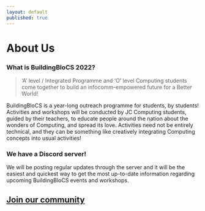 ```yaml
---
layout: default
published: true
---
```


# About Us

### What is BuildingBloCS 2022?

> &lsquo;A&rsquo; level / Integrated Programme and &lsquo;O&rsquo; level Computing students come together to build an infocomm-empowered future for a Better World!

BuildingBloCS is a year-long outreach programme for students, by students! Activities and workshops will be conducted by JC Computing students, guided by their teachers, to educate people around the nation about the wonders of Computing, and spread its love. Activities need not be entirely technical, and they can be something like creatively integrating Computing concepts into usual activities!


### We have a Discord server!

We will be posting regular updates through the server and it will be the easiest and quickest way to get the most up-to-date information regarding upcoming BuildingBloCS events and workshops. 

## <a class="btn" href="https://go.buildingblocs.sg/discord">Join our community</a>
